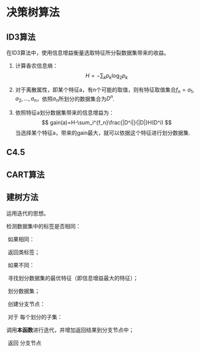 # 决策树算法

## ID3算法

在ID3算法中，使用信息增益衡量选取特征所分裂数据集带来的收益。

1. 计算香农信息熵：
   $$
   H = -\sum_{k}p_k\log_2p_k
   $$

2. 对于离散属性，即某个特征a，有n个可能的取值，则有特征取值集合$f_n={a_1,a_2,...,a_n}$，依照$a_n$所划分的数据集合为$D^n$.

3. 依照特征a划分数据集带来的信息增益为：
   $$
   gain(a)=H-\sum_i^{f_n}\frac{|D^i|}{|D|}H(D^i)
   $$
   当选择某个特征a，带来的gain最大，就可以依据这个特征进行划分数据集.
## C4.5

## CART算法

## 建树方法

运用迭代的思想。

检测数据集中的标签是否相同：

​	如果相同：

​		返回类标签；

​	如果不同：

​		寻找划分数据集的最优特征（即信息增益最大的特征）；

​		划分数据集；

​		创建分支节点：

​			对于 每个划分的子集：

​				调用**本函数**进行迭代，并增加返回结果到分支节点中；

​	返回 分支节点